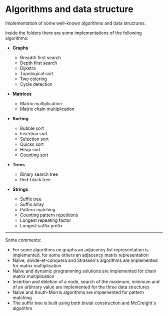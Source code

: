 # Algorithms and data structure
Implementation of some well-known algorithms and data structures.

Inside the folders there are some implementations of the following algorithms:

  * **Graphs** 
    
    * Breadth first search
    * Depth first search
    * Dijkstra
    * Topological sort
    * Two coloring
    * Cycle detection
      
  * **Matrices**
  
    * Matrix multiplication
    * Matrix chain multiplication
   
  * **Sorting**

    * Bubble sort
    * Insertion sort
    * Selection sort
    * Quicks sort
    * Heap sort
    * Counting sort

  * **Trees**
    
    * Binary search tree
    * Red-black tree
   
  * **Strings**

    * Suffix tree
    * Suffix array
    * Pattern matching
    * Counting pattern repetitions
    * Longest repeating factor
    * Longest suffix prefix
   
-----
  
Some comments:
  * For some algorithms on graphs an adjacency list representation is implemented, for some others an adjacency matrix representation
  * Naïve, divide-et-conquera and Strassen's algorithms are implemented for matrix multiplication
  * Naïve and dynamic programming solutions are implemented for chain matrix multiplication
  * Insertion and deletion of a node, search of the maximum, minimum and of an arbitrary value are implemented for the three data structures
  * Naïve and Knuth-Morris algorithms are implemented for pattern matching
  * The suffix tree is built using both brutal construction and McCreight`s algorithm
